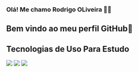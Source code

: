 ### Olá! Me chamo Rodrigo OLiveira ✌🏻
## Bem vindo ao meu perfil GitHub👋

## Tecnologias de Uso Para Estudo
<div>
  <img src="https://img.shields.io/badge/HTML-239120?style=for-the-badge&logo=html5&logoColor=white">
  <img src="https://img.shields.io/badge/CSS-239120?&style=for-the-badge&logo=css3&logoColor=white">
  <img src="https://img.shields.io/badge/JavaScript-F7DF1E?style=for-the-badge&logo=javascript&logoColor=black">
  <i class="devicon-azuresqldatabase-plain colorido "></i>          
</div>
